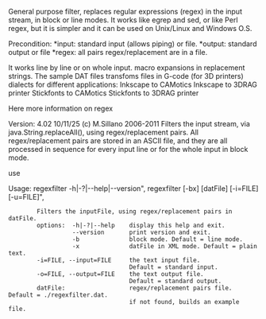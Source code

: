 General purpose filter, replaces regular expressions (regex) in the input stream, in block or line modes. 
It works like egrep and sed, or like Perl regex, but it is simpler and it can be used on Unix/Linux and Windows O.S.

Precondition:
*input: standard input (allows piping) or file.
*output: standard output or file
*regex: all pairs regex/replacement are in a file.

It works line by line or on whole input. macro expansions in replacement strings.
The sample DAT files transfoms files in G-code (for 3D printers) dialects for different applications:
      Inkscape to CAMotics
      Inkscape to 3DRAG printer
      Stickfonts to CAMotics
      Stickfonts to 3DRAG printer

Here more information on regex
      
Version:
4.02 10/11/25 (c) M.Sillano 2006-2011
Filters the input stream, via java.String.replaceAll(), using regex/replacement pairs.
All regex/replacement pairs are stored in an ASCII file, and they are all processed in sequence for every input line or for the whole input in block mode.

use

 
 Usage:     regexfilter -h|-?|--help|--version",
            regexfilter [-bx] [datFile] [-i=FILE] [-u=FILE]",
 
            Filters the inputFile, using regex/replacement pairs in datFile.
            options:  -h|-?|--help    display this help and exit.
                      --version       print version and exit.
                      -b              block mode. Default = line mode.
                      -x              datFile in XML mode. Default = plain text.
            -i=FILE, --input=FILE     the text input file.
                                      Default = standard input.
            -o=FILE, --output=FILE    the text output file.
                                      Default = standard output.
            datFile:                  regex/replacement pairs file. Default = ./regexfilter.dat.
                                      if not found, builds an example file. 
